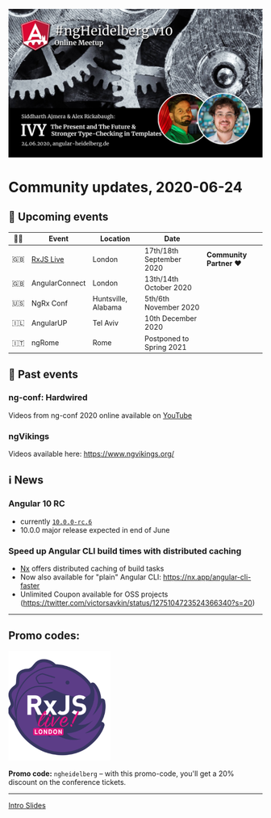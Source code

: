 ![Banner](ngHeidelbergv10.jpg)

# Community updates, 2020-06-24

## 📅 Upcoming events

| 🏳️‍🌈 | Event | Location | Date | |
|------|------|-----|------|-----|
| 🇬🇧 | [RxJS Live](https://www.rxjs.live/) | London | 17th/18th September 2020 | **Community Partner ❤️** |
| 🇬🇧 | AngularConnect | London | 13th/14th October 2020 | |
| 🇺🇸 | NgRx Conf | Huntsville, Alabama | 5th/6th November 2020 | |
| 🇮🇱 | AngularUP | Tel Aviv | 10th December 2020 | |
| 🇮🇹 | ngRome | Rome | Postponed to Spring 2021 | |

## 🎥 Past events

### ng-conf: Hardwired
Videos from ng-conf 2020 online available on [YouTube](https://www.youtube.com/playlist?list=PLOETEcp3DkCqgRY9WsCBPMnOOWeFTCmnz)

### ngVikings
Videos available here: https://www.ngvikings.org/

## ℹ️ News

### Angular 10 RC 

- currently [`10.0.0-rc.6`](https://github.com/angular/angular/releases/tag/10.0.0-rc.6)
- 10.0.0 major release expected in end of June

### Speed up Angular CLI build times with distributed caching

- [Nx](https://nx.dev/) offers distributed caching of build tasks
- Now also available for "plain" Angular CLI: https://nx.app/angular-cli-faster
- Unlimited Coupon available for OSS projects (https://twitter.com/victorsavkin/status/1275104723524366340?s=20)

----


## Promo codes:


<img src="logos/rxjs-live.png" width="40%" alt="RxJS Live logo">

**Promo code:** `ngheidelberg` – with this promo-code, you'll get a 20% discount on the conference tickets.  



----

[Intro Slides](https://docs.google.com/presentation/d/1Go-TaZuGqOnPnuosteaIbwBeRmkDaRxTcGRjmOavFjs/edit?usp=sharing)


